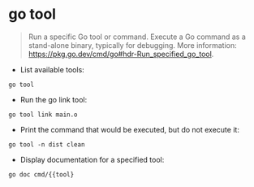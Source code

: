 # go tool

> Run a specific Go tool or command.
> Execute a Go command as a stand-alone binary, typically for debugging.
> More information: <https://pkg.go.dev/cmd/go#hdr-Run_specified_go_tool>.

- List available tools:

`go tool`

- Run the go link tool:

`go tool link main.o`

- Print the command that would be executed, but do not execute it:

`go tool -n dist clean`

- Display documentation for a specified tool:

`go doc cmd/{{tool}`
